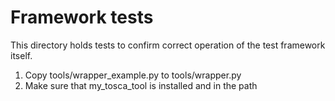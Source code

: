 # Framework tests

This directory holds tests to confirm correct operation of the test framework itself.

1. Copy tools/wrapper_example.py to tools/wrapper.py
2. Make sure that my_tosca_tool is installed and in the path
